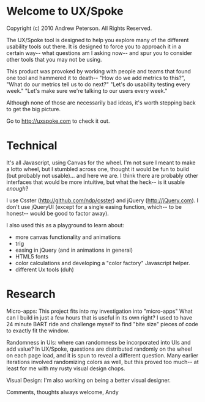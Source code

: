 # Welcome to UX/Spoke

Copyright (c) 2010 Andrew Peterson. All Rights Reserved.

The UX/Spoke tool is designed to help you explore many of the different
usability tools out there. It is designed to force you to approach it
in a certain way-- what questions am I asking now-- and spur you to
consider other tools that you may not be using.

This product was provoked by working with people and teams that found
one tool and hammered it to death--
  "How do we add metrics to this?",
  "What do our metrics tell us to do next?"
  "Let's do usability testing every week."
  "Let's make sure we're talking to our users every week."

Although none of those are necessarily bad ideas, it's worth stepping back
to get the big picture.

Go to http://uxspoke.com to check it out.


# Technical

It's all Javascript, using Canvas for the wheel. I'm not sure I meant to
make a lotto wheel, but I stumbled across one, thought it would be fun to
build (but probably not usable)... and here we are. I think there are probably
other interfaces that would be more intuitive, but what the heck-- is it
usable _enough_?

I use Csster (http://github.com/ndp/csster) and jQuery (http://jQuery.com).
I don't use jQueryUI (except for a single easing function, which-- to be honest--
would be good to factor away).

I also used this as a playground to learn about:
- more canvas functionality and animations
- trig
- easing in jQuery (and in animations in general)
- HTML5 fonts
- color calculations and developing a "color factory" Javascript helper.
- different Ux tools (duh)


# Research

Micro-apps: This project fits into my investigation into "micro-apps"
What can I build in just a few hours that is useful in its own right?
I used to have 24 minute BART ride and challenge myself to find "bite
size" pieces of code to exactly fit the window.

Randomness in UIs: where can randomness be incorporated into UIs and add
value? In UX/Spoke, questions are distributed randomly on the wheel on each
page load, and it is spun to reveal a different question. Many earlier
iterations involved randomizing colors as well, but this proved too much--
at least for me with my rusty visual design chops.

Visual Design: I'm also working on being a better visual designer.

Comments, thoughts always welcome,
Andy
